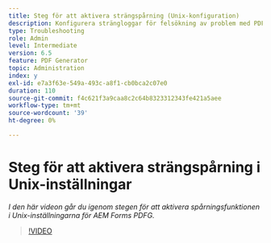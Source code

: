 ```yaml
---
title: Steg för att aktivera strängspårning (Unix-konfiguration)
description: Konfigurera strängloggar för felsökning av problem med PDF Generator
type: Troubleshooting
role: Admin
level: Intermediate
version: 6.5
feature: PDF Generator
topic: Administration
index: y
exl-id: e7a3f63e-549a-493c-a8f1-cb0bca2c07e0
duration: 110
source-git-commit: f4c621f3a9caa8c2c64b8323312343fe421a5aee
workflow-type: tm+mt
source-wordcount: '39'
ht-degree: 0%

---
```


# Steg för att aktivera strängspårning i Unix-inställningar

*I den här videon går du igenom stegen för att aktivera spårningsfunktionen i Unix-inställningarna för AEM Forms PDFG.*

>[!VIDEO](https://video.tv.adobe.com/v/335525?quality=12&learn=on)
